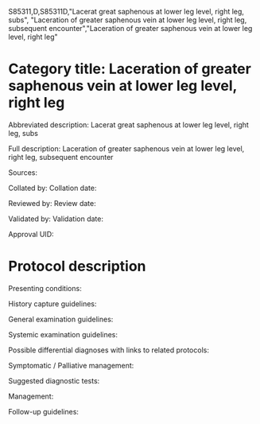S85311,D,S85311D,"Lacerat great saphenous at lower leg level, right leg, subs", "Laceration of greater saphenous vein at lower leg level, right leg, subsequent encounter","Laceration of greater saphenous vein at lower leg level, right leg"
# Category title: Laceration of greater saphenous vein at lower leg level, right leg

Abbreviated description: Lacerat great saphenous at lower leg level, right leg, subs

Full description: Laceration of greater saphenous vein at lower leg level, right leg, subsequent encounter

Sources:

Collated by:
Collation date:

Reviewed by:
Review date:

Validated by:
Validation date:

Approval UID:

# Protocol description

Presenting conditions:

History capture guidelines:

General examination guidelines:

Systemic examination guidelines:

Possible differential diagnoses with links to related protocols:

Symptomatic / Palliative management:

Suggested diagnostic tests:

Management:

Follow-up guidelines:
